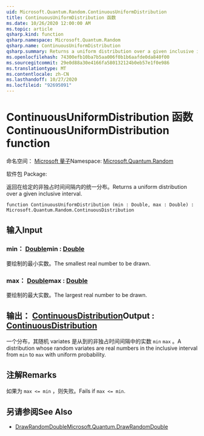 ```yaml
---
uid: Microsoft.Quantum.Random.ContinuousUniformDistribution
title: ContinuousUniformDistribution 函数
ms.date: 10/26/2020 12:00:00 AM
ms.topic: article
qsharp.kind: function
qsharp.namespace: Microsoft.Quantum.Random
qsharp.name: ContinuousUniformDistribution
qsharp.summary: Returns a uniform distribution over a given inclusive interval.
ms.openlocfilehash: 74300efb10ba7b5aa006f0b1b6aafde0da840f00
ms.sourcegitcommit: 29e0d88a30e4166fa580132124b0eb57e1f0e986
ms.translationtype: MT
ms.contentlocale: zh-CN
ms.lasthandoff: 10/27/2020
ms.locfileid: "92695091"
---
```

# <a name="continuousuniformdistribution-function"></a><span data-ttu-id="3b76c-102">ContinuousUniformDistribution 函数</span><span class="sxs-lookup"><span data-stu-id="3b76c-102">ContinuousUniformDistribution function</span></span>

<span data-ttu-id="3b76c-103">命名空间： [Microsoft 量子](xref:Microsoft.Quantum.Random)</span><span class="sxs-lookup"><span data-stu-id="3b76c-103">Namespace: [Microsoft.Quantum.Random](xref:Microsoft.Quantum.Random)</span></span>

<span data-ttu-id="3b76c-104">软件包 [](https://nuget.org/packages/)</span><span class="sxs-lookup"><span data-stu-id="3b76c-104">Package: [](https://nuget.org/packages/)</span></span>


<span data-ttu-id="3b76c-105">返回在给定的非独占时间间隔内的统一分布。</span><span class="sxs-lookup"><span data-stu-id="3b76c-105">Returns a uniform distribution over a given inclusive interval.</span></span>

```qsharp
function ContinuousUniformDistribution (min : Double, max : Double) : Microsoft.Quantum.Random.ContinuousDistribution
```


## <a name="input"></a><span data-ttu-id="3b76c-106">输入</span><span class="sxs-lookup"><span data-stu-id="3b76c-106">Input</span></span>

### <a name="min--double"></a><span data-ttu-id="3b76c-107">min： [Double](xref:microsoft.quantum.lang-ref.double)</span><span class="sxs-lookup"><span data-stu-id="3b76c-107">min : [Double](xref:microsoft.quantum.lang-ref.double)</span></span>

<span data-ttu-id="3b76c-108">要绘制的最小实数。</span><span class="sxs-lookup"><span data-stu-id="3b76c-108">The smallest real number to be drawn.</span></span>


### <a name="max--double"></a><span data-ttu-id="3b76c-109">max： [Double](xref:microsoft.quantum.lang-ref.double)</span><span class="sxs-lookup"><span data-stu-id="3b76c-109">max : [Double](xref:microsoft.quantum.lang-ref.double)</span></span>

<span data-ttu-id="3b76c-110">要绘制的最大实数。</span><span class="sxs-lookup"><span data-stu-id="3b76c-110">The largest real number to be drawn.</span></span>



## <a name="output--continuousdistribution"></a><span data-ttu-id="3b76c-111">输出： [ContinuousDistribution](xref:Microsoft.Quantum.Random.ContinuousDistribution)</span><span class="sxs-lookup"><span data-stu-id="3b76c-111">Output : [ContinuousDistribution](xref:Microsoft.Quantum.Random.ContinuousDistribution)</span></span>

<span data-ttu-id="3b76c-112">一个分布，其随机 variates 是从到的非独占时间间隔中的实数 `min` `max` 。</span><span class="sxs-lookup"><span data-stu-id="3b76c-112">A distribution whose random variates are real numbers in the inclusive interval from `min` to `max` with uniform probability.</span></span>

## <a name="remarks"></a><span data-ttu-id="3b76c-113">注解</span><span class="sxs-lookup"><span data-stu-id="3b76c-113">Remarks</span></span>

<span data-ttu-id="3b76c-114">如果为 `max <= min` ，则失败。</span><span class="sxs-lookup"><span data-stu-id="3b76c-114">Fails if `max <= min`.</span></span>

## <a name="see-also"></a><span data-ttu-id="3b76c-115">另请参阅</span><span class="sxs-lookup"><span data-stu-id="3b76c-115">See Also</span></span>

- [<span data-ttu-id="3b76c-116">DrawRandomDouble</span><span class="sxs-lookup"><span data-stu-id="3b76c-116">Microsoft.Quantum.DrawRandomDouble</span></span>](xref:Microsoft.Quantum.DrawRandomDouble)